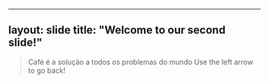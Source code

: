 -----
layout: slide
title: "Welcome to our second slide!"
-----
> Café é a solução a todos os problemas do mundo
Use the left arrow to go back!
